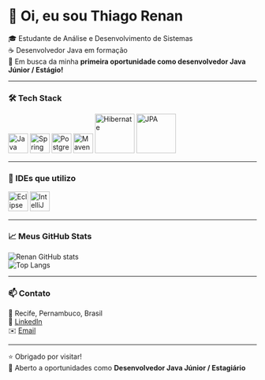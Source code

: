 # 👋 Oi, eu sou Thiago Renan

🎓 Estudante de Análise e Desenvolvimento de Sistemas   
☕ Desenvolvedor Java em formação  
📢 Em busca da minha **primeira oportunidade como desenvolvedor Java Júnior / Estágio!**

---

### 🛠️ Tech Stack

<p>
  <img src="https://cdn.jsdelivr.net/gh/devicons/devicon/icons/java/java-original.svg" width="40" alt="Java"/>
  <img src="https://cdn.jsdelivr.net/gh/devicons/devicon/icons/spring/spring-original.svg" width="40" alt="Spring Boot"/>
  <img src="https://cdn.jsdelivr.net/gh/devicons/devicon/icons/postgresql/postgresql-original.svg" width="40" alt="PostgreSQL"/>
  <img src="https://cdn.jsdelivr.net/gh/devicons/devicon/icons/maven/maven-original.svg" width="40" alt="Maven"/>
  <img src="images/hibernate.svg" alt="Hibernate" width="80"/> 
  <img src="images/jpa.png" alt="JPA" width="80"/>

</p>

---

### 🧰 IDEs que utilizo

<p>
   <img src="https://cdn.jsdelivr.net/gh/devicons/devicon/icons/eclipse/eclipse-original.svg" width="40" alt="Eclipse"/>
  <img src="https://cdn.jsdelivr.net/gh/devicons/devicon/icons/intellij/intellij-original.svg" width="40" alt="IntelliJ IDEA"/>
</p>
</p>

---

### 📈 Meus GitHub Stats

![Renan GitHub stats](https://github-readme-stats.vercel.app/api?username=Dev-Renan01&show_icons=true&theme=dracula)  
![Top Langs](https://github-readme-stats.vercel.app/api/top-langs/?username=Dev-Renan01&layout=compact&theme=dracula)

---

### 📫 Contato

📍 Recife, Pernambuco, Brasil  
💼 [LinkedIn](https://www.linkedin.com/in/thiago-renan)  
✉️ [Email](mailto:thiagorenan1108@gmail.com)


---

⭐ Obrigado por visitar!  
🤝 Aberto a oportunidades como **Desenvolvedor Java Júnior / Estagiário**
